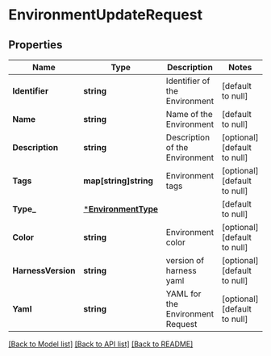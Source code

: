 # EnvironmentUpdateRequest

## Properties
Name | Type | Description | Notes
------------ | ------------- | ------------- | -------------
**Identifier** | **string** | Identifier of the Environment | [default to null]
**Name** | **string** | Name of the Environment | [default to null]
**Description** | **string** | Description of the Environment | [optional] [default to null]
**Tags** | **map[string]string** | Environment tags | [optional] [default to null]
**Type_** | [***EnvironmentType**](EnvironmentType.md) |  | [default to null]
**Color** | **string** | Environment color | [optional] [default to null]
**HarnessVersion** | **string** | version of harness yaml | [optional] [default to null]
**Yaml** | **string** | YAML for the Environment Request | [optional] [default to null]

[[Back to Model list]](../README.md#documentation-for-models) [[Back to API list]](../README.md#documentation-for-api-endpoints) [[Back to README]](../README.md)

